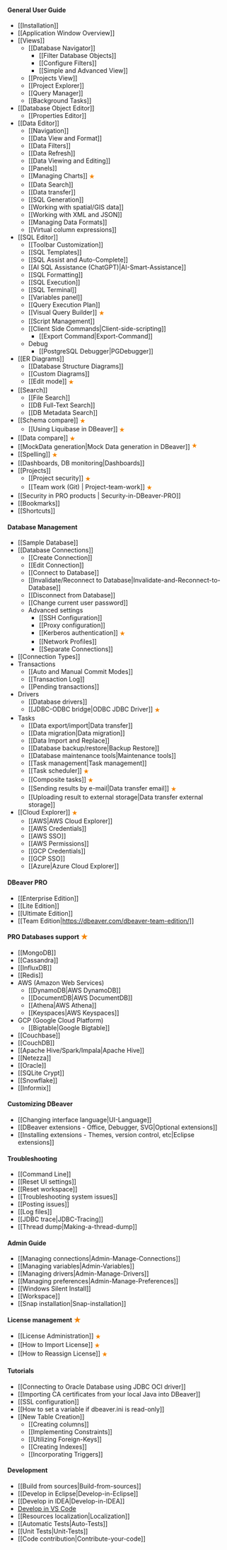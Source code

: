 #### General User Guide
- [[Installation]]
- [[Application Window Overview]]
- [[Views]]
  - [[Database Navigator]]
    - [[Filter Database Objects]]
    - [[Configure Filters]]
    - [[Simple and Advanced View]]
  - [[Projects View]]
  - [[Project Explorer]]
  - [[Query Manager]]
  - [[Background Tasks]]
- [[Database Object Editor]]
  - [[Properties Editor]]
- [[Data Editor]]
  - [[Navigation]]
  - [[Data View and Format]]
  - [[Data Filters]]
  - [[Data Refresh]]
  - [[Data Viewing and Editing]]
  - [[Panels]]
  - [[Managing Charts]] <img src="images/commercial.png" align="top" vspace="4"/>
  - [[Data Search]]
  - [[Data transfer]]
  - [[SQL Generation]]
  - [[Working with spatial/GIS data]]
  - [[Working with XML and JSON]]
  - [[Managing Data Formats]]
  - [[Virtual column expressions]]
- [[SQL Editor]]
  - [[Toolbar Customization]]
  - [[SQL Templates]]
  - [[SQL Assist and Auto-Complete]]
  - [[AI SQL Assistance (ChatGPT)|AI-Smart-Assistance]]
  - [[SQL Formatting]]
  - [[SQL Execution]]
  - [[SQL Terminal]]
  - [[Variables panel]]
  - [[Query Execution Plan]]
  - [[Visual Query Builder]] <img src="images/commercial.png" vspace="4" align="top"/>
  - [[Script Management]]
  - [[Client Side Commands|Client-side-scripting]]
    - [[Export Command|Export-Command]]
  - Debug
    - [[PostgreSQL Debugger|PGDebugger]]
- [[ER Diagrams]]
  - [[Database Structure Diagrams]]
  - [[Custom Diagrams]]
  - [[Edit mode]] <img src="images/commercial.png" vspace="4" align="top"/>
- [[Search]]
  - [[File Search]]
  - [[DB Full-Text Search]]
  - [[DB Metadata Search]]
- [[Schema compare]] <img src="images/commercial.png" vspace="4" align="top"/>
  - [[Using Liquibase in DBeaver]] <img src="images/commercial.png" vspace="4" align="top"/>
- [[Data compare]] <img src="images/commercial.png" vspace="4" align="top"/>
- [[MockData generation|Mock Data generation in DBeaver]] <img src="images/commercial.png" vspace="0" vspace="4" align="top"/>
- [[Spelling]] <img src="images/commercial.png" vspace="4" align="top"/>
- [[Dashboards, DB monitoring|Dashboards]]
- [[Projects]]
  - [[Project security]] <img src="images/commercial.png" vspace="4" align="top"/>
  - [[Team work (Git) | Project-team-work]] <img src="images/commercial.png" vspace="4" align="top"/>
- [[Security in PRO products | Security-in-DBeaver-PRO]]
- [[Bookmarks]]
- [[Shortcuts]]

#### Database Management
- [[Sample Database]]
- [[Database Connections]]
  - [[Create Connection]]
  - [[Edit Connection]]
  - [[Connect to Database]]
  - [[Invalidate/Reconnect to Database|Invalidate-and-Reconnect-to-Database]]
  - [[Disconnect from Database]]
  - [[Change current user password]]
  - Advanced settings
    - [[SSH Configuration]]
    - [[Proxy configuration]]
    - [[Kerberos authentication]] <img src="images/commercial.png" vspace="4" align="top"/>
    - [[Network Profiles]]
    - [[Separate Connections]] <!--CMD:SKIP-->
- [[Connection Types]]
- Transactions
  - [[Auto and Manual Commit Modes]]
  - [[Transaction Log]]
  - [[Pending transactions]]
- Drivers
  - [[Database drivers]]
  - [[JDBC-ODBC bridge|ODBC JDBC Driver]] <img src="images/commercial.png" vspace="4" align="top"/>
- Tasks
  - [[Data export/import|Data transfer]]
  - [[Data migration|Data migration]]
  - [[Data Import and Replace]]
  - [[Database backup/restore|Backup Restore]]
  - [[Database maintenance tools|Maintenance tools]]
  - [[Task management|Task management]]
  - [[Task scheduler]] <img src="images/commercial.png" vspace="4" align="top"/>
  - [[Composite tasks]] <img src="images/commercial.png" vspace="4" align="top"/>
  - [[Sending results by e-mail|Data transfer email]] <img src="images/commercial.png" vspace="4" align="top"/>
  - [[Uploading result to external storage|Data transfer external storage]]
- [[Cloud Explorer]] <img src="images/commercial.png" vspace="4" align="top"/>
  - [[AWS|AWS Cloud Explorer]]
  - [[AWS Credentials]]
  - [[AWS SSO]]
  - [[AWS Permissions]]
  - [[GCP Credentials]]
  - [[GCP SSO]]
  - [[Azure|Azure Cloud Explorer]]

#### DBeaver PRO
- [[Enterprise Edition]]
- [[Lite Edition]] <!--CMD:SKIP-->
- [[Ultimate Edition]] <!--CMD:SKIP-->
- [[Team Edition|https://dbeaver.com/dbeaver-team-edition/]] <!--CMD:SKIP-->

#### PRO Databases support <img src="images/commercial_big.png" align="top" height="16">
- [[MongoDB]]
- [[Cassandra]]
- [[InfluxDB]]
- [[Redis]]
- AWS (Amazon Web Services)
  - [[DynamoDB|AWS DynamoDB]]
  - [[DocumentDB|AWS DocumentDB]]
  - [[Athena|AWS Athena]]
  - [[Keyspaces|AWS Keyspaces]]
- GCP (Google Cloud Platform)
  - [[Bigtable|Google Bigtable]]
- [[Couchbase]]
- [[CouchDB]]
- [[Apache Hive/Spark/Impala|Apache Hive]]
- [[Netezza]]
- [[Oracle]]
- [[SQLite Crypt]]
- [[Snowflake]]
- [[Informix]]

#### Customizing DBeaver
- [[Changing interface language|UI-Language]]
- [[DBeaver extensions - Office, Debugger, SVG|Optional extensions]] <!--CMD:SKIP-->
- [[Installing extensions - Themes, version control, etc|Eclipse extensions]]

#### Troubleshooting
- [[Command Line]]
- [[Reset UI settings]]
- [[Reset workspace]]
- [[Troubleshooting system issues]]
- [[Posting issues]]
- [[Log files]]
- [[JDBC trace|JDBC-Tracing]]
- [[Thread dump|Making-a-thread-dump]]

#### Admin Guide
- [[Managing connections|Admin-Manage-Connections]]
- [[Managing variables|Admin-Variables]]
- [[Managing drivers|Admin-Manage-Drivers]]
- [[Managing preferences|Admin-Manage-Preferences]]
- [[Windows Silent Install]]
- [[Workspace]] <!--CMD:SKIP-->
- [[Snap installation|Snap-installation]] <!--CMD:SKIP-->

#### License management <img src="images/commercial_big.png" align="top" height="16">
- [[License Administration]] <img src="images/commercial.png" vspace="4" align="top"/>
- [[How to Import License]] <img src="images/commercial.png" vspace="4" align="top"/>
- [[How to Reassign License]] <img src="images/commercial.png" vspace="4" align="top"/>

#### Tutorials
- [[Connecting to Oracle Database using JDBC OCI driver]]
- [[Importing CA certificates from your local Java into DBeaver]]
- [[SSL configuration]] 
- [[How to set a variable if dbeaver.ini is read-only]]
- [[New Table Creation]]
  - [[Creating columns]]
  - [[Implementing Constraints]]
  - [[Utilizing Foreign-Keys]]
  - [[Creating Indexes]]
  - [[Incorporating Triggers]]

#### Development <!--CMD:SKIP-->
- [[Build from sources|Build-from-sources]] <!--CMD:SKIP-->
- [[Develop in Eclipse|Develop-in-Eclipse]] <!--CMD:SKIP-->
- [[Develop in IDEA|Develop-in-IDEA]] <!--CMD:SKIP-->
- [Develop in VS Code](https://github.com/dbeaver/dbeaver-workspace-vscode) <!--CMD:SKIP-->
- [[Resources localization|Localization]] <!--CMD:SKIP-->
- [[Automatic Tests|Auto-Tests]] <!--CMD:SKIP-->
- [[Unit Tests|Unit-Tests]] <!--CMD:SKIP-->
- [[Code contribution|Contribute-your-code]] <!--CMD:SKIP-->
